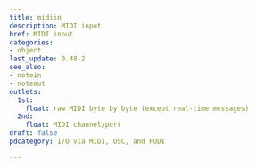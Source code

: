 ```yaml
---
title: midiin
description: MIDI input
bref: MIDI input
categories:
- object
last_update: 0.48-2
see_also:
- notein
- noteout
outlets:
  1st:
    float: raw MIDI byte by byte (except real-time messages)
  2nd:
    float: MIDI channel/port
draft: false
pdcategory: I/O via MIDI, OSC, and FUDI

---
```

